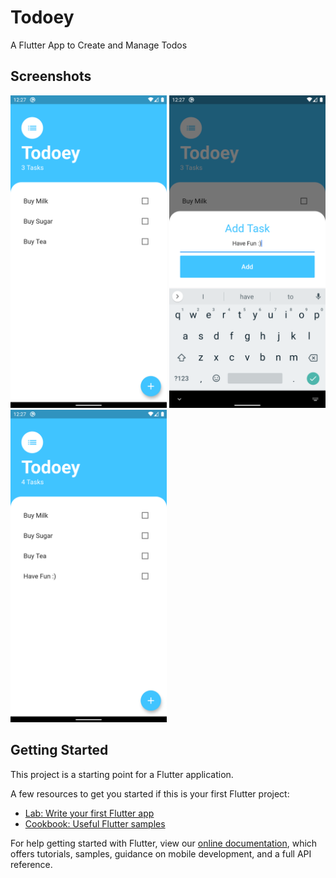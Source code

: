 # Todoey
A Flutter App to Create and Manage Todos

## Screenshots
<img src="screenshots/ss1.png" width = 250> <img src="screenshots/ss2.png" width = 250> <img src="screenshots/ss3.png" width = 250> 

## Getting Started

This project is a starting point for a Flutter application.

A few resources to get you started if this is your first Flutter project:

- [Lab: Write your first Flutter app](https://flutter.dev/docs/get-started/codelab)
- [Cookbook: Useful Flutter samples](https://flutter.dev/docs/cookbook)

For help getting started with Flutter, view our
[online documentation](https://flutter.dev/docs), which offers tutorials,
samples, guidance on mobile development, and a full API reference.
